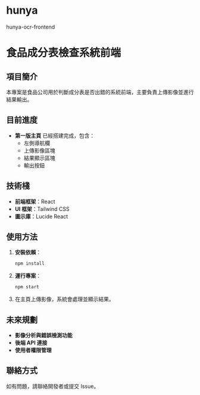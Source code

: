 # hunya
hunya-ocr-frontend

# 食品成分表檢查系統前端

## 項目簡介
本專案是食品公司用於判斷成分表是否出錯的系統前端，主要負責上傳影像並進行結果輸出。

## 目前進度
- **第一版主頁** 已經搭建完成，包含：
  - 左側導航欄
  - 上傳影像區塊
  - 結果顯示區塊
  - 輸出按鈕

## 技術棧
- **前端框架**：React
- **UI 框架**：Tailwind CSS
- **圖示庫**：Lucide React

## 使用方法
1. **安裝依賴**：
   ```bash
   npm install
   ```
2. **運行專案**：
   ```bash
   npm start
   ```
3. 在主頁上傳影像，系統會處理並顯示結果。

## 未來規劃
- **影像分析與錯誤檢測功能**
- **後端 API 連接**
- **使用者權限管理**

## 聯絡方式
如有問題，請聯絡開發者或提交 Issue。

